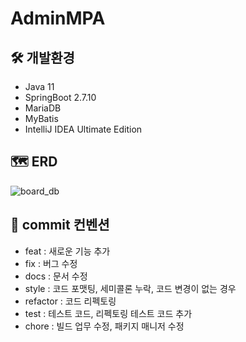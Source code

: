 # AdminMPA 

## 🛠 개발환경
- Java 11
- SpringBoot 2.7.10
- MariaDB
- MyBatis
- IntelliJ IDEA Ultimate Edition

## 🗺 ERD
![board_db](https://github.com/Mo-Greene/Algorithms/assets/97177357/6bb8b246-82c4-4ede-bf93-b8de78ac8cee)

## 💬 commit 컨벤션
- feat : 새로운 기능 추가
- fix : 버그 수정
- docs : 문서 수정
- style : 코드 포맷팅, 세미콜론 누락, 코드 변경이 없는 경우
- refactor : 코드 리펙토링
- test : 테스트 코드, 리펙토링 테스트 코드 추가
- chore : 빌드 업무 수정, 패키지 매니저 수정
